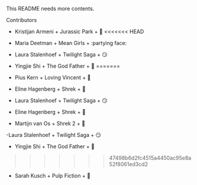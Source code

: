 This README needs more contents.

Contributors

- Kristijan Armeni + Jurassic Park + :eggplant:
<<<<<<< HEAD
- Maria Deetman + Mean Girls + :partying face:
- Laura Stalenhoef + Twilight Saga + :smirk:
- Yingjie Shi + The God Father + :tomato:
=======

- Pius Kern + Loving Vincent + :see_no_evil:

- Eline Hagenberg + Shrek + :baby_chick:

- Laura Stalenhoef + Twilight Saga + :smirk:

- Eline Hagenberg + Shrek + :baby_chick:

- Martijn van Os + Shrek 2 + :money_mouth_face:

-Laura Stalenhoef + Twilight Saga + :smirk:

- Yingjie Shi + The God Father + :tomato:

>>>>>>> 47498b6d2fc4515a4450ac95e8a52f8061ed3cd2
- Sarah Kusch + Pulp Fiction + :bug:

